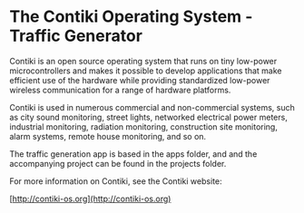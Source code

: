 The Contiki Operating System - Traffic Generator
============================

Contiki is an open source operating system that runs on tiny low-power
microcontrollers and makes it possible to develop applications that
make efficient use of the hardware while providing standardized
low-power wireless communication for a range of hardware platforms.

Contiki is used in numerous commercial and non-commercial systems,
such as city sound monitoring, street lights, networked electrical
power meters, industrial monitoring, radiation monitoring,
construction site monitoring, alarm systems, remote house monitoring,
and so on.

The traffic generation app is based in the apps folder, and and the accompanying project can be found in the projects folder.

For more information on Contiki, see the Contiki website:

[http://contiki-os.org](http://contiki-os.org)

